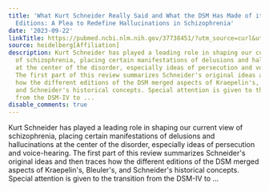 ```yaml
---
title: 'What Kurt Schneider Really Said and What the DSM Has Made of it in Its Different
  Editions: A Plea to Redefine Hallucinations in Schizophrenia'
date: '2023-09-22'
linkTitle: https://pubmed.ncbi.nlm.nih.gov/37738451/?utm_source=curl&utm_medium=rss&utm_campaign=pubmed-2&utm_content=1FakS-2QOkCT8HsMOQP1bCRQ4YzyumYOmxmF0moLsQ3dFB1E9V&fc=20220326224207&ff=20230923180948&v=2.17.9.post6+86293ac
source: heidelberg[Affiliation]
description: Kurt Schneider has played a leading role in shaping our current view
  of schizophrenia, placing certain manifestations of delusions and hallucinations
  at the center of the disorder, especially ideas of persecution and voice-hearing.
  The first part of this review summarizes Schneider's original ideas and then traces
  how the different editions of the DSM merged aspects of Kraepelin's, Bleuler's,
  and Schneider's historical concepts. Special attention is given to the transition
  from the DSM-IV to ...
disable_comments: true
---
```

Kurt Schneider has played a leading role in shaping our current view of schizophrenia, placing certain manifestations of delusions and hallucinations at the center of the disorder, especially ideas of persecution and voice-hearing. The first part of this review summarizes Schneider's original ideas and then traces how the different editions of the DSM merged aspects of Kraepelin's, Bleuler's, and Schneider's historical concepts. Special attention is given to the transition from the DSM-IV to ...